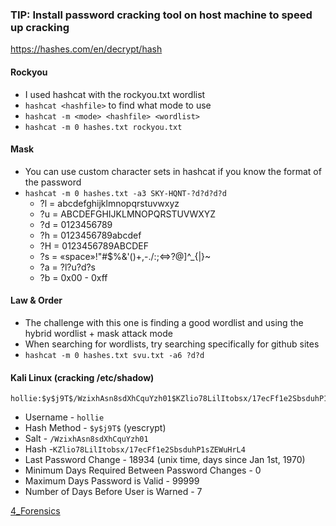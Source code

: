 ### TIP: Install password cracking tool on host machine to speed up cracking

https://hashes.com/en/decrypt/hash
#### Rockyou
* I used hashcat with the rockyou.txt wordlist
* `hashcat <hashfile>` to find what mode to use
* `hashcat -m <mode> <hashfile> <wordlist>`
* `hashcat -m 0 hashes.txt rockyou.txt`

#### Mask
* You can use custom character sets in hashcat if you know the format of the password
* `hashcat -m 0 hashes.txt -a3 SKY-HQNT-?d?d?d?d`
	* ?l = abcdefghijklmnopqrstuvwxyz
	* ?u = ABCDEFGHIJKLMNOPQRSTUVWXYZ
	* ?d = 0123456789
	* ?h = 0123456789abcdef
	* ?H = 0123456789ABCDEF
	* ?s = «space»!"#$%&'()+,-./:;<=>?@\]^_{|}~
	* ?a = ?l?u?d?s
	* ?b = 0x00 - 0xff

#### Law & Order
* The challenge with this one is finding a good wordlist and using the hybrid wordlist + mask attack mode
* When searching for wordlists, try searching specifically for github sites
* `hashcat -m 0 hashes.txt svu.txt -a6 ?d?d`

#### Kali Linux (cracking /etc/shadow)
```
hollie:$y$j9T$/WzixhAsn8sdXhCquYzh01$KZlio78LilItobsx/17ecFf1e2SbsduhP1sZEWuHrL4:18934:0:99999:7:::
```
* Username - `hollie`
* Hash Method - `$y$j9T$` (yescrypt)
* Salt - `/WzixhAsn8sdXhCquYzh01`
* Hash -`KZlio78LilItobsx/17ecFf1e2SbsduhP1sZEWuHrL4`
* Last Password Change - 18934 (unix time, days since Jan 1st, 1970)
* Minimum Days Required Between Password Changes - 0
* Maximum Days Password is Valid - 99999
* Number of Days Before User is Warned - 7

[4\_Forensics](4-Forensics.md)
